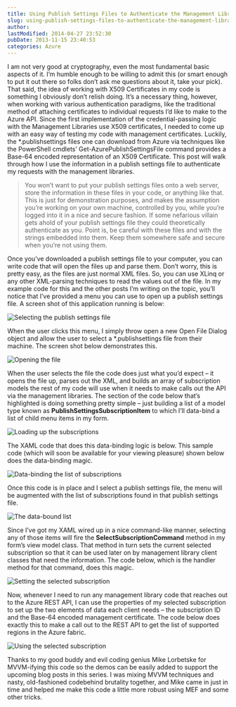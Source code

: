 ```yaml
---
title: Using Publish Settings Files to Authenticate the Management Libraries
slug: using-publish-settings-files-to-authenticate-the-management-libraries
author: 
lastModified: 2014-04-27 23:52:30
pubDate: 2013-11-15 23:40:53
categories: Azure
---
```


<p>I am not very good at cryptography, even the most fundamental basic aspects of it. I&#x2019;m humble enough to be willing to admit this (or smart enough to put it out there so folks don&#x2019;t ask me questions about it, take your pick). That said, the idea of working
  with X509 Certificates in my code is something I obviously don&#x2019;t relish doing. It&#x2019;s a necessary thing, however, when working with various authentication paradigms, like the traditional method of attaching certificates to individual requests I&#x2019;d like
  to make to the Azure API. Since the first implementation of the credential-passing logic with the Management Libraries use X509 certificates, I needed to come up with an easy way of testing my code with management certificates. Luckily, the *.publishsettings
  files one can download from Azure via techniques like the PowerShell cmdlets&#x2019;
  <a>Get-AzurePublishSettingsFile</a>  command provides a Base-64 encoded representation of an X509 Certificate. This post will walk through how I use the information in a publish settings file to authenticate my requests with the management libraries. </p>
<blockquote>
  <p>You won&#x2019;t want to put your publish settings files onto a web server, store the information in these files in your code, or anything like that. This is just for demonstration purposes, and makes the assumption you&#x2019;re working on your own machine, controlled
    by you, while you&#x2019;re logged into it in a nice and secure fashion. If some nefarious villain gets ahold of your publish settings file they could theoretically authenticate as you. Point is, be careful with these files and with the strings embedded
    into them. Keep them somewhere safe and secure when you&#x2019;re not using them. </p>
</blockquote>
<p>Once you&#x2019;ve downloaded a publish settings file to your computer, you can write code that will open the files up and parse them. Don&#x2019;t worry, this is pretty easy, as the files are just normal XML files. So, you can use XLinq or any other XML-parsing techniques
  to read the values out of the file. In my example code for this and the other posts I&#x2019;m writing on the topic, you&#x2019;ll notice that I&#x2019;ve provided a menu you can use to open up a publish settings file. A screen shot of this application running is below:</p>
<p>
  <a>
    <img alt="Selecting the publish settings file" src="/posts/using-publish-settings-files-to-authenticate-the-management-libraries/media/7d003e7d-e103-46bd-b53f-3f7892209422.png">
  </a> 
</p>
<p>When the user clicks this menu, I simply throw open a new Open File Dialog object and allow the user to select a *.publishsettings file from their machine. The screen shot below demonstrates this. </p>
<p>
  <a>
    <img alt="Opening the file" src="/posts/using-publish-settings-files-to-authenticate-the-management-libraries/media/98a9b6f7-9315-47d5-beb7-4909353535b3.png">
  </a> 
</p>
<p>When the user selects the file the code does just what you&#x2019;d expect &#x2013; it opens the file up, parses out the XML, and builds an array of subscription models the rest of my code will use when it needs to make calls out the API via the management libraries.
  The section of the code below that&#x2019;s highlighted is doing something pretty simple &#x2013; just building a list of a model type known as <strong>PublishSettingsSubscriptionItem</strong>  to which I&#x2019;ll data-bind a list of child menu items in my form. </p>
<p>
  <a>
    <img alt="Loading up the subscriptions" src="/posts/using-publish-settings-files-to-authenticate-the-management-libraries/media/bbe7877b-c815-4364-864b-7c29cc37c9fb.png">
  </a> 
</p>
<p>The XAML code that does this data-binding logic is below. This sample code (which will soon be available for your viewing pleasure) shown below does the data-binding magic. </p>
<p>
  <a>
    <img alt="Data-binding the list of subscriptions" src="/posts/using-publish-settings-files-to-authenticate-the-management-libraries/media/cbf4e75e-fcaf-4b9d-a271-ff172538c0f8.png">
  </a> 
</p>
<p>Once this code is in place and I select a publish settings file, the menu will be augmented with the list of subscriptions found in that publish settings file.</p>
<p>
  <a>
    <img alt="The data-bound list" src="/posts/using-publish-settings-files-to-authenticate-the-management-libraries/media/6bc1f2f2-054a-4964-b9e3-d755f90bcf41.png">
  </a> 
</p>
<p>Since I&#x2019;ve got my XAML wired up in a nice command-like manner, selecting any of those items will fire the <strong>SelectSubscriptionCommand</strong>  method in my form&#x2019;s view model class. That method in turn sets the current selected subscription so that
  it can be used later on by management library client classes that need the information. The code below, which is the handler method for that command, does this magic. </p>
<p>
  <a>
    <img alt="Setting the selected subscription" src="/posts/using-publish-settings-files-to-authenticate-the-management-libraries/media/818b004b-78e5-4bb3-b6e6-aae4a80f8bdf.png">
  </a> 
</p>
<p>Now, whenever I need to run any management library code that reaches out to the Azure REST API, I can use the properties of my selected subscription to set up the two elements of data each client needs &#x2013; the subscription ID and the Base-64 encoded management
  certificate. The code below does exactly this to make a call out to the REST API to get the list of supported regions in the Azure fabric. </p>
<p>
  <a>
    <img alt="Using the selected subscription" src="/posts/using-publish-settings-files-to-authenticate-the-management-libraries/media/6f1c0fcd-a5fa-4bc5-98b6-9de76081872a.png">
  </a> 
</p>
<p>Thanks to my good buddy and evil coding genius
  <a>Mike Lorbetske</a>  for MVVM-ifying this code so the demos can be easily added to support the upcoming blog posts in this series. I was mixing MVVM techniques and nasty, old-fashioned codebehind brutality together, and Mike came in just in time and helped
  me make this code a little more robust using MEF and some other tricks. </p>
